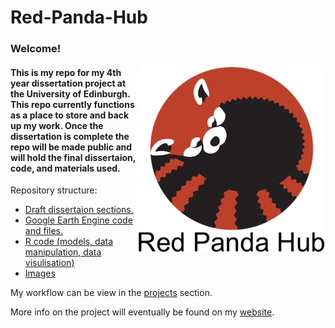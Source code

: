 # Red-Panda-Hub

### Welcome!

<img src="/images/panda logo.png" alt="image credit: Ivy Oswald " align="right" width="300" hight="400">

#### This is my repo for my 4th year dissertation project at the University of Edinburgh. This repo currently functions as a place to store and back up my work. Once the dissertation is complete the repo will be made public and will hold the final dissertaion, code, and materials used. 

Repository structure:

- [Draft dissertaion sections.](./dissertaion_sections)
- [Google Earth Engine code and files.](./google_earth_engine)
- [R code (models, data manipulation, data visulisation)](./R)
- [Images](./images)


My workflow can be view in the [projects](https://github.com/CameronCosgrove/Red-Panda-Hub/projects) section.

More info on the project will eventually be found on my [website](https://cameroncosgrove.github.io/).


